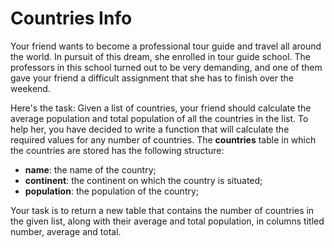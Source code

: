 # Countries Info

Your friend wants to become a professional tour guide and travel all around the world.
In pursuit of this dream, she enrolled in tour guide school. The professors in this
school turned out to be very demanding, and one of them gave your friend a difficult
 assignment that she has to finish over the weekend.

Here's the task: Given a list of countries, your friend should calculate the average
population and total population of all the countries in the list. To help her, you
have decided to write a function that will calculate the required values for any
number of countries. The **countries** table in which the countries are stored has
the following structure:

- **name**: the name of the country;
- **continent**: the continent on which the country is situated;
- **population**: the population of the country;

Your task is to return a new table that contains the number of countries in the
given list, along with their average and total population, in
columns titled number, average and total.
